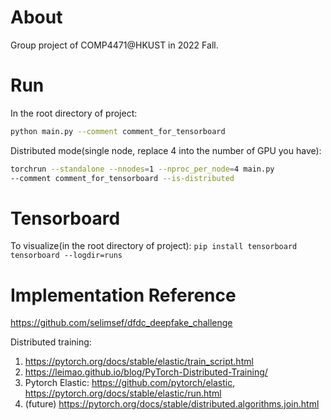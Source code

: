 # About
Group project of COMP4471@HKUST in 2022 Fall.

# Run
In the root directory of project:
```bash
python main.py --comment comment_for_tensorboard
```

Distributed mode(single node, replace 4 into the number of GPU you have):
```bash
torchrun --standalone --nnodes=1 --nproc_per_node=4 main.py
--comment comment_for_tensorboard --is-distributed
```

# Tensorboard
To visualize(in the root directory of project):
`pip install tensorboard`
`tensorboard --logdir=runs`

# Implementation Reference
https://github.com/selimsef/dfdc_deepfake_challenge

Distributed training:
1. https://pytorch.org/docs/stable/elastic/train_script.html
2. https://leimao.github.io/blog/PyTorch-Distributed-Training/
3. Pytorch Elastic: https://github.com/pytorch/elastic, https://pytorch.org/docs/stable/elastic/run.html
4. (future) https://pytorch.org/docs/stable/distributed.algorithms.join.html
